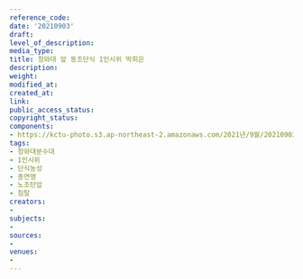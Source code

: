 ```yaml
---
reference_code: 
date: '20210903'
draft: 
level_of_description: 
media_type: 
title: 청와대 앞 동조단식 1인시위 박희은
description: 
weight: 
modified_at: 
created_at: 
link: 
public_access_status: 
copyright_status: 
components:
- https://kctu-photo.s3.ap-northeast-2.amazonaws.com/2021년/9월/20210903-청와대+앞+동조단식+1인시위+박희은_청와대분수대_1인시위_단식농성_총연맹_노조탄압_침탈/_1D21705.jpg
tags:
- 청와대분수대
- 1인시위
- 단식농성
- 총연맹
- 노조탄압
- 침탈
creators:
- 
subjects:
- 
sources:
- 
venues:
- 
---
```

